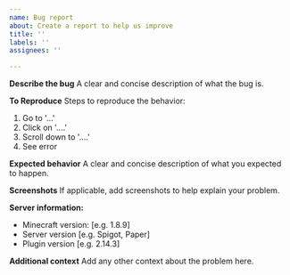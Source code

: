 ```yaml
---
name: Bug report
about: Create a report to help us improve
title: ''
labels: ''
assignees: ''

---
```


**Describe the bug**
A clear and concise description of what the bug is.

**To Reproduce**
Steps to reproduce the behavior:
1. Go to '...'
2. Click on '....'
3. Scroll down to '....'
4. See error

**Expected behavior**
A clear and concise description of what you expected to happen.

**Screenshots**
If applicable, add screenshots to help explain your problem.

**Server information:**
 - Minecraft version: [e.g. 1.8.9]
 - Server version [e.g. Spigot, Paper]
 - Plugin version [e.g. 2.14.3]

**Additional context**
Add any other context about the problem here.
